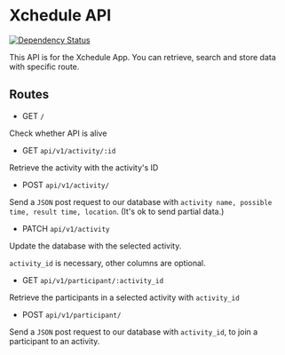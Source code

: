 # Xchedule API
[![Dependency Status](https://gemnasium.com/badges/github.com/SS-X-Ray/Xchedule-API.svg)](https://gemnasium.com/github.com/SS-X-Ray/Xchedule-API)

This API is for the Xchedule App. You can retrieve, search and store data with specific route.


## Routes
* GET `/`

Check whether API is alive

* GET `api/v1/activity/:id`

Retrieve the activity with the activity's ID

* POST `api/v1/activity/`

Send a `JSON` post request to our database with `activity name, possible time, result time, location`. (It's ok to send partial data.)

* PATCH `api/v1/activity`

Update the database with the selected activity.

`activity_id` is necessary, other columns are optional.

* GET `api/v1/participant/:activity_id`

Retrieve the participants in a selected activity with `activity_id`

* POST `api/v1/participant/`

Send a `JSON` post request to our database with `activity_id`, to join a participant to an activity.
